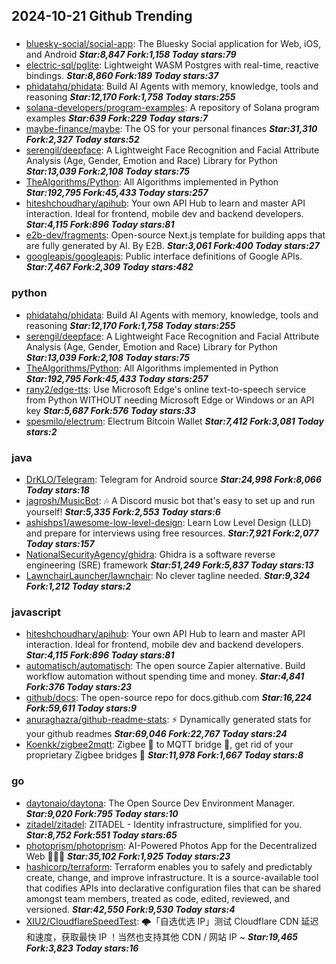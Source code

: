 ## 2024-10-21 Github Trending

### 
* [bluesky-social/social-app](https://github.com/bluesky-social/social-app): The Bluesky Social application for Web, iOS, and Android ***Star:8,847 Fork:1,158 Today stars:79***
* [electric-sql/pglite](https://github.com/electric-sql/pglite): Lightweight WASM Postgres with real-time, reactive bindings. ***Star:8,860 Fork:189 Today stars:37***
* [phidatahq/phidata](https://github.com/phidatahq/phidata): Build AI Agents with memory, knowledge, tools and reasoning ***Star:12,170 Fork:1,758 Today stars:255***
* [solana-developers/program-examples](https://github.com/solana-developers/program-examples): A repository of Solana program examples ***Star:639 Fork:229 Today stars:7***
* [maybe-finance/maybe](https://github.com/maybe-finance/maybe): The OS for your personal finances ***Star:31,310 Fork:2,327 Today stars:52***
* [serengil/deepface](https://github.com/serengil/deepface): A Lightweight Face Recognition and Facial Attribute Analysis (Age, Gender, Emotion and Race) Library for Python ***Star:13,039 Fork:2,108 Today stars:75***
* [TheAlgorithms/Python](https://github.com/TheAlgorithms/Python): All Algorithms implemented in Python ***Star:192,795 Fork:45,433 Today stars:257***
* [hiteshchoudhary/apihub](https://github.com/hiteshchoudhary/apihub): Your own API Hub to learn and master API interaction. Ideal for frontend, mobile dev and backend developers. ***Star:4,115 Fork:896 Today stars:81***
* [e2b-dev/fragments](https://github.com/e2b-dev/fragments): Open-source Next.js template for building apps that are fully generated by AI. By E2B. ***Star:3,061 Fork:400 Today stars:27***
* [googleapis/googleapis](https://github.com/googleapis/googleapis): Public interface definitions of Google APIs. ***Star:7,467 Fork:2,309 Today stars:482***

### python
* [phidatahq/phidata](https://github.com/phidatahq/phidata): Build AI Agents with memory, knowledge, tools and reasoning ***Star:12,170 Fork:1,758 Today stars:255***
* [serengil/deepface](https://github.com/serengil/deepface): A Lightweight Face Recognition and Facial Attribute Analysis (Age, Gender, Emotion and Race) Library for Python ***Star:13,039 Fork:2,108 Today stars:75***
* [TheAlgorithms/Python](https://github.com/TheAlgorithms/Python): All Algorithms implemented in Python ***Star:192,795 Fork:45,433 Today stars:257***
* [rany2/edge-tts](https://github.com/rany2/edge-tts): Use Microsoft Edge's online text-to-speech service from Python WITHOUT needing Microsoft Edge or Windows or an API key ***Star:5,687 Fork:576 Today stars:33***
* [spesmilo/electrum](https://github.com/spesmilo/electrum): Electrum Bitcoin Wallet ***Star:7,412 Fork:3,081 Today stars:2***

### java
* [DrKLO/Telegram](https://github.com/DrKLO/Telegram): Telegram for Android source ***Star:24,998 Fork:8,066 Today stars:18***
* [jagrosh/MusicBot](https://github.com/jagrosh/MusicBot): 🎶 A Discord music bot that's easy to set up and run yourself! ***Star:5,335 Fork:2,553 Today stars:6***
* [ashishps1/awesome-low-level-design](https://github.com/ashishps1/awesome-low-level-design): Learn Low Level Design (LLD) and prepare for interviews using free resources. ***Star:7,921 Fork:2,077 Today stars:157***
* [NationalSecurityAgency/ghidra](https://github.com/NationalSecurityAgency/ghidra): Ghidra is a software reverse engineering (SRE) framework ***Star:51,249 Fork:5,837 Today stars:13***
* [LawnchairLauncher/lawnchair](https://github.com/LawnchairLauncher/lawnchair): No clever tagline needed. ***Star:9,324 Fork:1,212 Today stars:2***

### javascript
* [hiteshchoudhary/apihub](https://github.com/hiteshchoudhary/apihub): Your own API Hub to learn and master API interaction. Ideal for frontend, mobile dev and backend developers. ***Star:4,115 Fork:896 Today stars:81***
* [automatisch/automatisch](https://github.com/automatisch/automatisch): The open source Zapier alternative. Build workflow automation without spending time and money. ***Star:4,841 Fork:376 Today stars:23***
* [github/docs](https://github.com/github/docs): The open-source repo for docs.github.com ***Star:16,224 Fork:59,611 Today stars:9***
* [anuraghazra/github-readme-stats](https://github.com/anuraghazra/github-readme-stats): ⚡ Dynamically generated stats for your github readmes ***Star:69,046 Fork:22,767 Today stars:24***
* [Koenkk/zigbee2mqtt](https://github.com/Koenkk/zigbee2mqtt): Zigbee 🐝 to MQTT bridge 🌉, get rid of your proprietary Zigbee bridges 🔨 ***Star:11,978 Fork:1,667 Today stars:8***

### go
* [daytonaio/daytona](https://github.com/daytonaio/daytona): The Open Source Dev Environment Manager. ***Star:9,020 Fork:795 Today stars:10***
* [zitadel/zitadel](https://github.com/zitadel/zitadel): ZITADEL - Identity infrastructure, simplified for you. ***Star:8,752 Fork:551 Today stars:65***
* [photoprism/photoprism](https://github.com/photoprism/photoprism): AI-Powered Photos App for the Decentralized Web 🌈💎✨ ***Star:35,102 Fork:1,925 Today stars:23***
* [hashicorp/terraform](https://github.com/hashicorp/terraform): Terraform enables you to safely and predictably create, change, and improve infrastructure. It is a source-available tool that codifies APIs into declarative configuration files that can be shared amongst team members, treated as code, edited, reviewed, and versioned. ***Star:42,550 Fork:9,530 Today stars:4***
* [XIU2/CloudflareSpeedTest](https://github.com/XIU2/CloudflareSpeedTest): 🌩「自选优选 IP」测试 Cloudflare CDN 延迟和速度，获取最快 IP ！当然也支持其他 CDN / 网站 IP ~ ***Star:19,465 Fork:3,823 Today stars:16***

